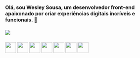 ### Olá, sou Wesley Sousa, um desenvolvedor front-end apaixonado por criar experiências digitais incríveis e funcionais. 👋


###


<div>
  <picture>
  <source
    srcset="https://github-readme-stats.vercel.app/api?username=WesleySousaDosSantos&show_icons=true&theme=dark"
    media="(prefers-color-scheme: dark)"
  />
  <source
    srcset="https://github-readme-stats.vercel.app/api?username=WesleySousaDosSantos&show_icons=true"
    media="(prefers-color-scheme: dark), (prefers-color-scheme: no-preference)"
  />
  <img src="https://github-readme-stats.vercel.app/api?username=WesleySousaDosSantos&show_icons=true" />
</picture>
</div>

###

<div>
  <img height='35' src="https://cdn.jsdelivr.net/gh/devicons/devicon@latest/icons/javascript/javascript-original.svg" />
  <img height='35' src="https://cdn.jsdelivr.net/gh/devicons/devicon@latest/icons/react/react-original.svg" />
  <img height='35' src="https://cdn.jsdelivr.net/gh/devicons/devicon@latest/icons/flutter/flutter-original.svg" />
  <img height='35' src="https://cdn.jsdelivr.net/gh/devicons/devicon@latest/icons/html5/html5-original.svg" />        
  <img height='35' src="https://cdn.jsdelivr.net/gh/devicons/devicon@latest/icons/css3/css3-original.svg" />
  <img height='35' src="https://cdn.jsdelivr.net/gh/devicons/devicon@latest/icons/sass/sass-original.svg" />   
    <img height='35' src="https://cdn.jsdelivr.net/gh/devicons/devicon@latest/icons/sass/php-original.svg" />               

</div>

<div>

</div>
                 
          
